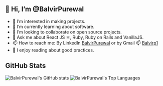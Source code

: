 ## 👋 Hi, I’m @BalvirPurewal
- 👀 I’m interested in making projects.
- 🌱 I’m currently learning about software.
- 🏁 I’m looking to collaborate on open source projects.
- 💬 Ask me about React JS ⚛️, Ruby, Ruby on Rails and VanillaJS.
- 📫 How to reach me: By LinkedIn [BalvirPurewal](https://www.linkedin.com/in/balvir-purewal/) or by Gmail 📫 [Balvirp1](mailto:balvirp1@gmail.com)
- 💞 I enjoy reading about good practices.

## GitHub Stats
![BalvirPurewal's GitHub stats](https://github-stats-balvirpurewal.vercel.app/api/?username=balzhunter&show_icons=true&theme=tokyonight)
![BalvirPurewal's Top Languages](https://github-stats-balvirpurewal.vercel.app/api/top-langs/?username=balzhunter&theme=tokyonight&langs_count=5&hide=shell,typescript,css,html,scss)
<!---
Balzhunter/Balzhunter is a ✨ special ✨ repository because its `README.md` (this file) appears on your GitHub profile.
You can click the Preview link to take a look at your changes.
--->
